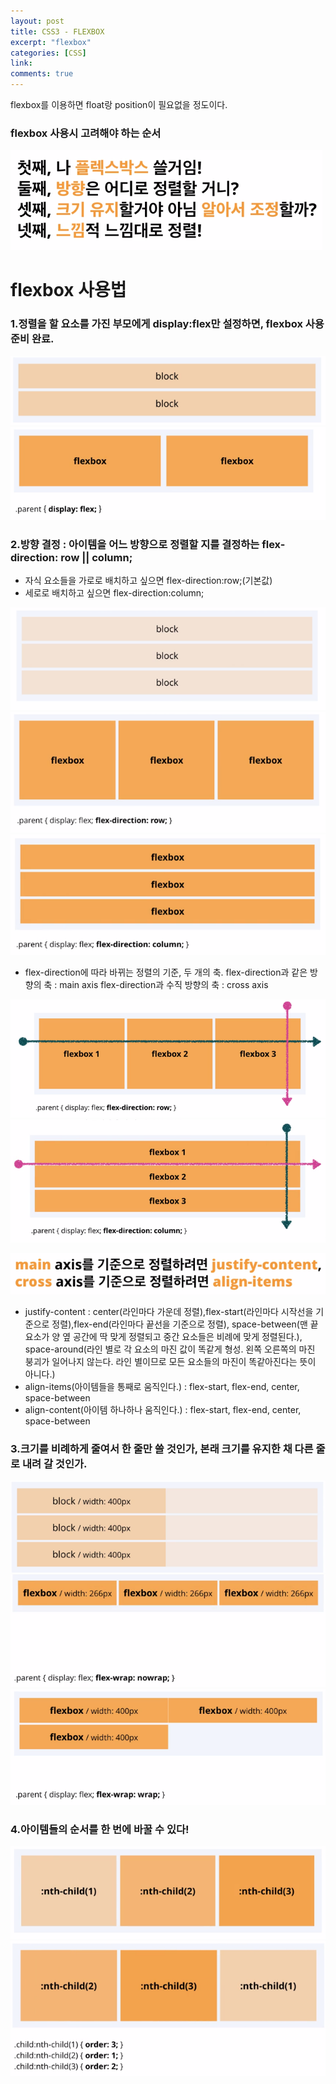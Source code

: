 ```yaml
---
layout: post
title: CSS3 - FLEXBOX
excerpt: "flexbox"
categories: [CSS]
link:
comments: true
---
```


flexbox를 이용하면 float랑 position이 필요없을 정도이다.

<h3>flexbox 사용시 고려해야 하는 순서</h3>

![Smithsonian Image](/img/2017-09-13-17.PNG)<br />

<h1>flexbox 사용법</h1>

<h3>1.정렬을 할 요소를 가진 부모에게 display:flex만 설정하면, flexbox 사용 준비 완료.</h3>

![Smithsonian Image](/img/2017-09-13-18.PNG)![Smithsonian Image](/img/2017-09-13-19.PNG)<br />

<h3>2.방향 결정 : 아이템을 어느 방향으로 정렬할 지를 결정하는 flex-direction: row || column;</h3>

* 자식 요소들을 가로로 배치하고 싶으면 flex-direction:row;(기본값)
* 세로로 배치하고 싶으면 flex-direction:column;

![Smithsonian Image](/img/2017-09-13-20.PNG)<br />![Smithsonian Image](/img/2017-09-13-21.PNG)![Smithsonian Image](/img/2017-09-13-22.PNG)<br />

* flex-direction에 따라 바뀌는 정렬의 기준, 두 개의 축.
flex-direction과 같은 방향의 축 : main axis
flex-direction과 수직 방향의 축 : cross axis

![Smithsonian Image](/img/2017-09-13-23.PNG)![Smithsonian Image](/img/2017-09-13-24.PNG)<br />

![Smithsonian Image](/img/2017-09-13-28.PNG)

* justify-content : center(라인마다 가운데 정렬),flex-start(라인마다 시작선을 기준으로 정렬),flex-end(라인마다 끝선을 기준으로 정렬), space-between(맨 끝 요소가 양 옆 공간에 딱 맞게 정렬되고 중간 요소들은 비례에 맞게 정렬된다.), space-around(라인 별로 각 요소의 마진 값이 똑같게 형성. 왼쪽 오른쪽의 마진 붕괴가 일어나지 않는다. 라인 별이므로 모든 요소들의 마진이 똑같아진다는 뜻이 아니다.)
* align-items(아이템들을 통째로 움직인다.) : flex-start, flex-end, center, space-between
* align-content(아이템 하나하나 움직인다.) : flex-start, flex-end, center, space-between

<h3>3.크기를 비례하게 줄여서 한 줄만 쓸 것인가, 본래 크기를 유지한 채 다른 줄로 내려 갈 것인가.</h3>

![Smithsonian Image](/img/2017-09-13-25.PNG)<br />![Smithsonian Image](/img/2017-09-13-26.PNG)![Smithsonian Image](/img/2017-09-13-27.PNG)<br />

<h3>4.아이템들의 순서를 한 번에 바꿀 수 있다!</h3>

![Smithsonian Image](/img/2017-09-13-29.PNG)![Smithsonian Image](/img/2017-09-13-30.PNG)<br />
